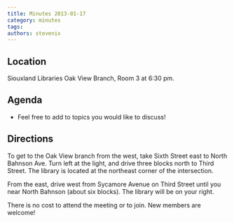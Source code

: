 ```yaml
---
title: Minutes 2013-01-17
category: minutes
tags:
authors: stevenix
---
```


## Location

Siouxland Libraries Oak View Branch, Room 3 at 6:30 pm.

## Agenda

- Feel free to add to topics you would like to discuss!

## Directions

To get to the Oak View branch from the west, take Sixth Street east to
North Bahnson Ave. Turn left at the light, and drive three blocks north
to Third Street. The library is located at the northeast corner of the
intersection.

From the east, drive west from Sycamore Avenue on Third Street until you
near North Bahnson (about six blocks). The library will be on your
right.

There is no cost to attend the meeting or to join. New members are
welcome!
